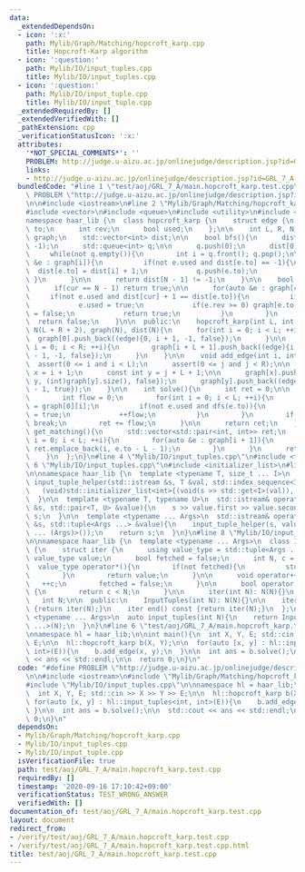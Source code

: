 ```yaml
---
data:
  _extendedDependsOn:
  - icon: ':x:'
    path: Mylib/Graph/Matching/hopcroft_karp.cpp
    title: Hopcroft-Karp algorithm
  - icon: ':question:'
    path: Mylib/IO/input_tuples.cpp
    title: Mylib/IO/input_tuples.cpp
  - icon: ':question:'
    path: Mylib/IO/input_tuple.cpp
    title: Mylib/IO/input_tuple.cpp
  _extendedRequiredBy: []
  _extendedVerifiedWith: []
  _pathExtension: cpp
  _verificationStatusIcon: ':x:'
  attributes:
    '*NOT_SPECIAL_COMMENTS*': ''
    PROBLEM: http://judge.u-aizu.ac.jp/onlinejudge/description.jsp?id=GRL_7_A
    links:
    - http://judge.u-aizu.ac.jp/onlinejudge/description.jsp?id=GRL_7_A
  bundledCode: "#line 1 \"test/aoj/GRL_7_A/main.hopcroft_karp.test.cpp\"\n#define\
    \ PROBLEM \"http://judge.u-aizu.ac.jp/onlinejudge/description.jsp?id=GRL_7_A\"\
    \n\n#include <iostream>\n#line 2 \"Mylib/Graph/Matching/hopcroft_karp.cpp\"\n\
    #include <vector>\n#include <queue>\n#include <utility>\n#include <cassert>\n\n\
    namespace haar_lib {\n  class hopcroft_karp {\n    struct edge {\n      int from,\
    \ to;\n      int rev;\n      bool used;\n    };\n\n    int L, R, N;\n    std::vector<std::vector<edge>>\
    \ graph;\n    std::vector<int> dist;\n\n    bool bfs(){\n      dist.assign(N,\
    \ -1);\n      std::queue<int> q;\n\n      q.push(0);\n      dist[0] = 0;\n\n \
    \     while(not q.empty()){\n        int i = q.front(); q.pop();\n\n        for(auto\
    \ &e : graph[i]){\n          if(not e.used and dist[e.to] == -1){\n          \
    \  dist[e.to] = dist[i] + 1;\n            q.push(e.to);\n          }\n       \
    \ }\n      }\n\n      return dist[N - 1] != -1;\n    }\n\n    bool dfs(int cur){\n\
    \      if(cur == N - 1) return true;\n\n      for(auto &e : graph[cur]){\n   \
    \     if(not e.used and dist[cur] + 1 == dist[e.to]){\n          if(dfs(e.to)){\n\
    \            e.used = true;\n            if(e.rev >= 0) graph[e.to][e.rev].used\
    \ = false;\n            return true;\n          }\n        }\n      }\n\n    \
    \  return false;\n    }\n\n  public:\n    hopcroft_karp(int L, int R): L(L), R(R),\
    \ N(L + R + 2), graph(N), dist(N){\n      for(int i = 0; i < L; ++i){\n      \
    \  graph[0].push_back((edge){0, i + 1, -1, false});\n      }\n\n      for(int\
    \ i = 0; i < R; ++i){\n        graph[i + L + 1].push_back((edge){i + L + 1, N\
    \ - 1, -1, false});\n      }\n    }\n\n    void add_edge(int i, int j){\n    \
    \  assert(0 <= i and i < L);\n      assert(0 <= j and j < R);\n\n      const int\
    \ x = i + 1;\n      const int y = j + L + 1;\n\n      graph[x].push_back((edge){x,\
    \ y, (int)graph[y].size(), false});\n      graph[y].push_back((edge){y, x, (int)graph[x].size()\
    \ - 1, true});\n    }\n\n    int solve(){\n      int ret = 0;\n\n      while(bfs()){\n\
    \        int flow = 0;\n        for(int i = 0; i < L; ++i){\n          auto &e\
    \ = graph[0][i];\n          if(not e.used and dfs(e.to)){\n            e.used\
    \ = true;\n            ++flow;\n          }\n        }\n        if(flow == 0)\
    \ break;\n        ret += flow;\n      }\n\n      return ret;\n    }\n\n    auto\
    \ get_matching(){\n      std::vector<std::pair<int, int>> ret;\n      for(int\
    \ i = 0; i < L; ++i){\n        for(auto &e : graph[i + 1]){\n          if(e.used)\
    \ ret.emplace_back(i, e.to - L - 1);\n        }\n      }\n      return ret;\n\
    \    }\n  };\n}\n#line 4 \"Mylib/IO/input_tuples.cpp\"\n#include <tuple>\n#line\
    \ 6 \"Mylib/IO/input_tuples.cpp\"\n#include <initializer_list>\n#line 6 \"Mylib/IO/input_tuple.cpp\"\
    \n\nnamespace haar_lib {\n  template <typename T, size_t ... I>\n  static void\
    \ input_tuple_helper(std::istream &s, T &val, std::index_sequence<I ...>){\n \
    \   (void)std::initializer_list<int>{(void(s >> std::get<I>(val)), 0) ...};\n\
    \  }\n\n  template <typename T, typename U>\n  std::istream& operator>>(std::istream\
    \ &s, std::pair<T, U> &value){\n    s >> value.first >> value.second;\n    return\
    \ s;\n  }\n\n  template <typename ... Args>\n  std::istream& operator>>(std::istream\
    \ &s, std::tuple<Args ...> &value){\n    input_tuple_helper(s, value, std::make_index_sequence<sizeof\
    \ ... (Args)>());\n    return s;\n  }\n}\n#line 8 \"Mylib/IO/input_tuples.cpp\"\
    \n\nnamespace haar_lib {\n  template <typename ... Args>\n  class InputTuples\
    \ {\n    struct iter {\n      using value_type = std::tuple<Args ...>;\n     \
    \ value_type value;\n      bool fetched = false;\n      int N, c = 0;\n\n    \
    \  value_type operator*(){\n        if(not fetched){\n          std::cin >> value;\n\
    \        }\n        return value;\n      }\n\n      void operator++(){\n     \
    \   ++c;\n        fetched = false;\n      }\n\n      bool operator!=(iter &) const\
    \ {\n        return c < N;\n      }\n\n      iter(int N): N(N){}\n    };\n\n \
    \   int N;\n\n  public:\n    InputTuples(int N): N(N){}\n\n    iter begin() const\
    \ {return iter(N);}\n    iter end() const {return iter(N);}\n  };\n\n  template\
    \ <typename ... Args>\n  auto input_tuples(int N){\n    return InputTuples<Args\
    \ ...>(N);\n  }\n}\n#line 6 \"test/aoj/GRL_7_A/main.hopcroft_karp.test.cpp\"\n\
    \nnamespace hl = haar_lib;\n\nint main(){\n  int X, Y, E; std::cin >> X >> Y >>\
    \ E;\n\n  hl::hopcroft_karp b(X, Y);\n\n  for(auto [x, y] : hl::input_tuples<int,\
    \ int>(E)){\n    b.add_edge(x, y);\n  }\n\n  int ans = b.solve();\n\n  std::cout\
    \ << ans << std::endl;\n\n  return 0;\n}\n"
  code: "#define PROBLEM \"http://judge.u-aizu.ac.jp/onlinejudge/description.jsp?id=GRL_7_A\"\
    \n\n#include <iostream>\n#include \"Mylib/Graph/Matching/hopcroft_karp.cpp\"\n\
    #include \"Mylib/IO/input_tuples.cpp\"\n\nnamespace hl = haar_lib;\n\nint main(){\n\
    \  int X, Y, E; std::cin >> X >> Y >> E;\n\n  hl::hopcroft_karp b(X, Y);\n\n \
    \ for(auto [x, y] : hl::input_tuples<int, int>(E)){\n    b.add_edge(x, y);\n \
    \ }\n\n  int ans = b.solve();\n\n  std::cout << ans << std::endl;\n\n  return\
    \ 0;\n}\n"
  dependsOn:
  - Mylib/Graph/Matching/hopcroft_karp.cpp
  - Mylib/IO/input_tuples.cpp
  - Mylib/IO/input_tuple.cpp
  isVerificationFile: true
  path: test/aoj/GRL_7_A/main.hopcroft_karp.test.cpp
  requiredBy: []
  timestamp: '2020-09-16 17:10:42+09:00'
  verificationStatus: TEST_WRONG_ANSWER
  verifiedWith: []
documentation_of: test/aoj/GRL_7_A/main.hopcroft_karp.test.cpp
layout: document
redirect_from:
- /verify/test/aoj/GRL_7_A/main.hopcroft_karp.test.cpp
- /verify/test/aoj/GRL_7_A/main.hopcroft_karp.test.cpp.html
title: test/aoj/GRL_7_A/main.hopcroft_karp.test.cpp
---
```

